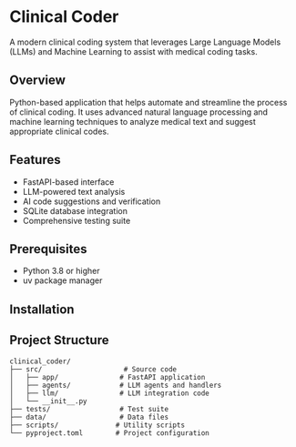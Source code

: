 # Clinical Coder

A modern clinical coding system that leverages Large Language Models (LLMs) and Machine Learning to assist with medical coding tasks.

## Overview

Python-based application that helps automate and streamline the process of clinical coding. It uses advanced natural language processing and machine learning techniques to analyze medical text and suggest appropriate clinical codes.

## Features

- FastAPI-based interface
- LLM-powered text analysis
- AI code suggestions and verification
- SQLite database integration
- Comprehensive testing suite

## Prerequisites

- Python 3.8 or higher
- uv package manager

## Installation


## Project Structure

```
clinical_coder/
├── src/                    # Source code
│   ├── app/               # FastAPI application
│   ├── agents/            # LLM agents and handlers
│   ├── llm/               # LLM integration code
│   └── __init__.py
├── tests/                 # Test suite
├── data/                  # Data files
├── scripts/              # Utility scripts
└── pyproject.toml        # Project configuration
```

